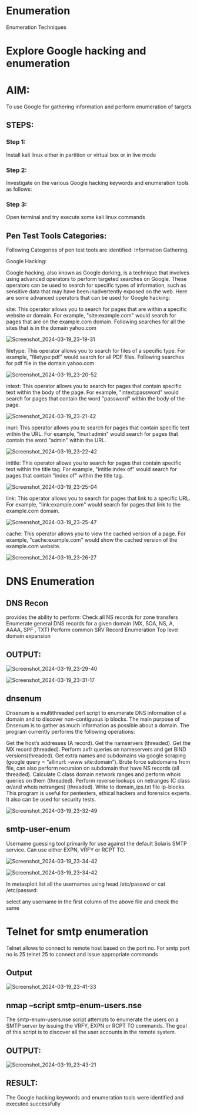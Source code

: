 # Enumeration
Enumeration Techniques

# Explore Google hacking and enumeration 

# AIM:

To use Google for gathering information and perform enumeration of targets

## STEPS:

### Step 1:

Install kali linux either in partition or virtual box or in live mode

### Step 2:

Investigate on the various Google hacking keywords and enumeration tools as follows:


### Step 3:
Open terminal and try execute some kali linux commands

## Pen Test Tools Categories:  

Following Categories of pen test tools are identified:
Information Gathering.

Google Hacking:

Google hacking, also known as Google dorking, is a technique that involves using advanced operators to perform targeted searches on Google. These operators can be used to search for specific types of information, such as sensitive data that may have been inadvertently exposed on the web. Here are some advanced operators that can be used for Google hacking:

site: This operator allows you to search for pages that are within a specific website or domain. For example, "site:example.com" would search for pages that are on the example.com domain.
Following searches for all the sites that is in the domain yahoo.com

![Screenshot_2024-03-19_23-19-31](https://github.com/Aishwarya-TM/EH-Enumeration/assets/127846109/0843907c-4150-42ce-bfcb-831f9e8a1bd4)


filetype: This operator allows you to search for files of a specific type. For example, "filetype:pdf" would search for all PDF files.
Following searches for pdf file in the domain yahoo.com

![Screenshot_2024-03-19_23-20-52](https://github.com/Aishwarya-TM/EH-Enumeration/assets/127846109/acaa3f7b-817d-45f2-83b8-1ac8196cbd45)


intext: This operator allows you to search for pages that contain specific text within the body of the page. For example, "intext:password" would search for pages that contain the word "password" within the body of the page.

![Screenshot_2024-03-19_23-21-42](https://github.com/Aishwarya-TM/EH-Enumeration/assets/127846109/4a3fc213-5826-470c-82d9-19ae39a1efb1)


inurl: This operator allows you to search for pages that contain specific text within the URL. For example, "inurl:admin" would search for pages that contain the word "admin" within the URL.

![Screenshot_2024-03-19_23-22-42](https://github.com/Aishwarya-TM/EH-Enumeration/assets/127846109/1dd740dd-6304-451e-ae5d-ef6372bc9691)

intitle: This operator allows you to search for pages that contain specific text within the title tag. For example, "intitle:index of" would search for pages that contain "index of" within the title tag.

![Screenshot_2024-03-19_23-25-04](https://github.com/Aishwarya-TM/EH-Enumeration/assets/127846109/8ed81be8-f429-4470-a0dc-c31a7579271e)


link: This operator allows you to search for pages that link to a specific URL. For example, "link:example.com" would search for pages that link to the example.com domain.

![Screenshot_2024-03-19_23-25-47](https://github.com/Aishwarya-TM/EH-Enumeration/assets/127846109/3194a3a8-0cc8-4ca6-85e5-9915907474c6)


cache: This operator allows you to view the cached version of a page. For example, "cache:example.com" would show the cached version of the example.com website.

![Screenshot_2024-03-19_23-26-27](https://github.com/Aishwarya-TM/EH-Enumeration/assets/127846109/6b9dc849-f728-484e-9058-af52537feade)


 
# DNS Enumeration


## DNS Recon
provides the ability to perform:
Check all NS records for zone transfers
Enumerate general DNS records for a given domain (MX, SOA, NS, A, AAAA, SPF , TXT)
Perform common SRV Record Enumeration
Top level domain expansion
## OUTPUT:

![Screenshot_2024-03-19_23-29-40](https://github.com/Aishwarya-TM/EH-Enumeration/assets/127846109/79faf031-0aea-43a8-b618-ef6d43913624)

![Screenshot_2024-03-19_23-31-17](https://github.com/Aishwarya-TM/EH-Enumeration/assets/127846109/b707fbb1-77ba-42a2-adab-88ef7b00c527)


## dnsenum
Dnsenum is a multithreaded perl script to enumerate DNS information of a domain and to discover non-contiguous ip blocks. The main purpose of Dnsenum is to gather as much information as possible about a domain. The program currently performs the following operations:

Get the host’s addresses (A record).
Get the namservers (threaded).
Get the MX record (threaded).
Perform axfr queries on nameservers and get BIND versions(threaded).
Get extra names and subdomains via google scraping (google query = “allinurl: -www site:domain”).
Brute force subdomains from file, can also perform recursion on subdomain that have NS records (all threaded).
Calculate C class domain network ranges and perform whois queries on them (threaded).
Perform reverse lookups on netranges (C class or/and whois netranges) (threaded).
Write to domain_ips.txt file ip-blocks.
This program is useful for pentesters, ethical hackers and forensics experts. It also can be used for security tests.

![Screenshot_2024-03-19_23-32-49](https://github.com/Aishwarya-TM/EH-Enumeration/assets/127846109/a17cae6d-fbff-4da2-8b73-12262deaea09)

## smtp-user-enum
Username guessing tool primarily for use against the default Solaris SMTP service. Can use either EXPN, VRFY or RCPT TO.


 ![Screenshot_2024-03-19_23-34-42](https://github.com/Aishwarya-TM/EH-Enumeration/assets/127846109/e8af00f5-b355-4aaf-8601-7959aef7840b)

 ![Screenshot_2024-03-19_23-34-42](https://github.com/Aishwarya-TM/EH-Enumeration/assets/127846109/ef6e914d-de63-425b-ae84-83102148db13)



In metasploit list all the usernames using head /etc/passwd or cat /etc/passwd:

select any username in the first column of the above file and check the same


# Telnet for smtp enumeration
Telnet allows to connect to remote host based on the port no. For smtp port no is 25
telnet <host address> 25 to connect
and issue appropriate commands
  
 ## Output
![Screenshot_2024-03-19_23-41-33](https://github.com/Aishwarya-TM/EH-Enumeration/assets/127846109/34124d32-3ba6-43f0-bd4a-3779fb83ab3a)

 
## nmap –script smtp-enum-users.nse <hostname>

The smtp-enum-users.nse script attempts to enumerate the users on a SMTP server by issuing the VRFY, EXPN or RCPT TO commands. The goal of this script is to discover all the user accounts in the remote system.


## OUTPUT:

![Screenshot_2024-03-19_23-43-21](https://github.com/Aishwarya-TM/EH-Enumeration/assets/127846109/4fc5b154-7188-4134-95d7-380d778231a3)

## RESULT:
The Google hacking keywords and enumeration tools were identified and executed successfully

